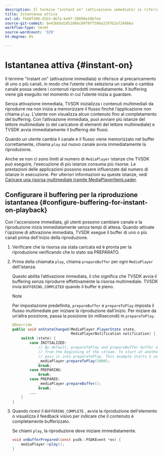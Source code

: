 ```yaml
---
description: Il termine "instant on" (attivazione immediata) si riferisce al precaricamento di uno o più canali, in modo che l’utente che seleziona un canale o cambia canale possa vedere i contenuti riprodotti immediatamente. Il buffering viene già eseguito nel momento in cui l’utente inizia a guardare.
title: Istantanea attiva
exl-id: f640f208-d1b3-467a-be97-38690e10b7ed
source-git-commit: be43bbbd1051886c8979ff590a3197b2a7249b6a
workflow-type: tm+mt
source-wordcount: '329'
ht-degree: 0%

---
```


# Istantanea attiva {#instant-on}

Il termine &quot;instant on&quot; (attivazione immediata) si riferisce al precaricamento di uno o più canali, in modo che l’utente che seleziona un canale o cambia canale possa vedere i contenuti riprodotti immediatamente. Il buffering viene già eseguito nel momento in cui l’utente inizia a guardare.

Senza attivazione immediata, TVSDK inizializza i contenuti multimediali da riprodurre ma non inizia a memorizzare il flusso finché l’applicazione non chiama `play`. L’utente non visualizza alcun contenuto fino al completamento del buffering. Con l’attivazione immediata, puoi avviare più istanze del lettore multimediale (o del caricatore di elementi del lettore multimediale) e TVSDK avvia immediatamente il buffering dei flussi.

Quando un utente cambia il canale e il flusso viene memorizzato nel buffer correttamente, chiama `play` sul nuovo canale avvia immediatamente la riproduzione.

Anche se non ci sono limiti al numero di `MediaPlayer` istanze che TVSDK può eseguire, l&#39;esecuzione di più istanze consuma più risorse. Le prestazioni delle applicazioni possono essere influenzate dal numero di istanze in esecuzione. Per ulteriori informazioni su queste istanze, vedi [Caricare una risorsa multimediale tramite MediaPlayerItemLoader](../../../tvsdk-1.4-for-android/ui-configure/mediaplayer-initialize-for-video/android-1.4-media-mediaplayeritemloader.md).

## Configurare il buffering per la riproduzione istantanea {#configure-buffering-for-instant-on-playback}

Con l&#39;accensione immediata, gli utenti possono cambiare canale e la riproduzione inizia immediatamente senza tempi di attesa. Quando attivate l&#39;opzione di attivazione immediata, TVSDK esegue il buffer di uno o più canali prima dell&#39;inizio della riproduzione.

1. Verificare che la risorsa sia stata caricata ed è pronta per la riproduzione verificando che lo stato sia PREPARATO.
1. Prima della chiamata `play`, chiama `prepareBuffer` per ogni `MediaPlayer` dell&#39;istanza.

   Questo abilita l’attivazione immediata, il che significa che TVSDK avvia il buffering senza riprodurre effettivamente la risorsa multimediale. TVSDK invia `BUFFERING_COMPLETED` quando il buffer è pieno.

   >[!NOTE]
   >
   >Per impostazione predefinita, `prepareBuffer` e `prepareToPlay` imposta il flusso multimediale per iniziare la riproduzione dall’inizio. Per iniziare da un’altra posizione, passa la posizione (in millisecondi) in `prepareToPlay`.

   ```java
   @Override 
   public void onStateChanged(MediaPlayer.PlayerState state,  
                              MediaPlayerNotification notification) { 
       switch (state) { 
           case INITIALIZED: 
               // By default, prepareToPlay and prepareBuffer buffer and start playing 
               // from the beginning of the stream. To start at another position, 
               // pass it into prepareToPlay. This example starts 5 seconds into the stream. 
               _mediaPlayer.prepareToPlay(5000); 
               break; 
           case PREPARING: 
               break; 
           case PREPARED: 
               _mediaPlayer.prepareBuffer(); 
               break; 
           ... 
       } 
   }
   ```

1. Quando ricevi il `BUFFERING_COMPLETE` , avvia la riproduzione dell&#39;elemento o visualizza il feedback visivo per indicare che il contenuto è completamente bufferizzato.

   Se chiami `play`, la riproduzione deve iniziare immediatamente.

   ```java
   void onBufferPrepared(const psdk::PSDKEvent *ev) { 
       mediaPlayer->play(); 
   }
   ```
